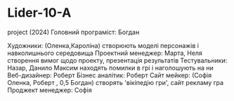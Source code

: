 # Lider-10-A
project (2024)
Головний програміст: Богдан

Художники: (Оленка,Кароліна) створюють моделі персонажів і навколишнього середовища 
Проектний менеджер: Марта, Неля  створення вимог щодо проекту, презентація результатів
Тестувальники: Назар, Данило Максим находять помилки в грі і наголошують на ни
Веб-дизайнер: Роберт
Бізнес аналітик: Роберт
Сайт мейкер: (Софія Оленка, Роберт , 0,5 Богдан) створять 'вікіпедію гри', сайт рекламу гра
Проджект менеджер: Софія 
